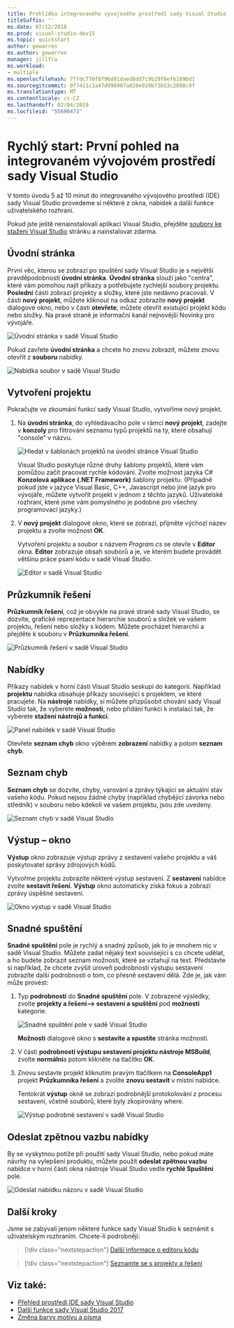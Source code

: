 ```yaml
---
title: Prohlídka integrovaného vývojového prostředí sady Visual Studio
titleSuffix: ''
ms.date: 07/12/2018
ms.prod: visual-studio-dev15
ms.topic: quickstart
author: gewarren
ms.author: gewarren
manager: jillfra
ms.workload:
- multiple
ms.openlocfilehash: 7ffdc770f8f96d81daed8dd7c9b29f6efb109bd1
ms.sourcegitcommit: 0f7411c1a47d996907a028e920b73b53c2098c9f
ms.translationtype: MT
ms.contentlocale: cs-CZ
ms.lasthandoff: 02/04/2019
ms.locfileid: "55690473"
---
```

# <a name="quickstart-first-look-at-the-visual-studio-ide"></a>Rychlý start: První pohled na integrovaném vývojovém prostředí sady Visual Studio

V tomto úvodu 5 až 10 minut do integrovaného vývojového prostředí (IDE) sady Visual Studio provedeme si některé z okna, nabídek a další funkce uživatelského rozhraní.

Pokud jste ještě nenainstalovali aplikaci Visual Studio, přejděte [soubory ke stažení Visual Studio](https://visualstudio.microsoft.com/downloads/?utm_medium=microsoft&utm_source=docs.microsoft.com&utm_campaign=inline+link&utm_content=download+vs2017) stránku a nainstalovat zdarma.

## <a name="start-page"></a>Úvodní stránka

První věc, kterou se zobrazí po spuštění sady Visual Studio je s největší pravděpodobností **úvodní stránka**. **Úvodní stránka** slouží jako "centra", které vám pomohou najít příkazy a potřebujete rychlejší soubory projektu. **Poslední** části zobrazí projekty a složky, které jste nedávno pracovali. V části **nový projekt**, můžete kliknout na odkaz zobrazíte **nový projekt** dialogové okno, nebo v části **otevřete**, můžete otevřít existující projekt kódu nebo složky. Na pravé straně je informační kanál nejnovější Novinky pro vývojáře.

![Úvodní stránka v sadě Visual Studio](media/start-page.png)

Pokud zavřete **úvodní stránka** a chcete ho znovu zobrazit, můžete znovu otevřít z **souboru** nabídky.

![Nabídka soubor v sadě Visual Studio](media/quickstart-IDE-file-menu-large.png)

## <a name="create-a-project"></a>Vytvoření projektu

Pokračujte ve zkoumání funkcí sady Visual Studio, vytvoříme nový projekt.

1. Na **úvodní stránka**, do vyhledávacího pole v rámci **nový projekt**, zadejte v **konzoly** pro filtrování seznamu typů projektů na ty, které obsahují "console" v názvu.

   ![Hledat v šablonách projektů na úvodní stránce Visual Studio](media/start-page-search-templates.png)

   Visual Studio poskytuje různé druhy šablony projektů, které vám pomůžou začít pracovat rychle kódování. Zvolte možnost jazyka C# **Konzolová aplikace (.NET Framework)** šablony projektu. (Případně pokud jste v jazyce Visual Basic, C++, Javascript nebo jiné jazyk pro vývojáře, můžete vytvořit projekt v jednom z těchto jazyků. Uživatelské rozhraní, které jsme vám pomyslného je podobné pro všechny programovací jazyky.)

1. V **nový projekt** dialogové okno, které se zobrazí, přijměte výchozí název projektu a zvolte možnost **OK**.

   Vytvoření projektu a soubor s názvem *Program.cs* se otevře v **Editor** okna. **Editor** zobrazuje obsah souborů a je, ve kterém budete provádět většinu práce psaní kódu v sadě Visual Studio.

   ![Editor v sadě Visual Studio](media/editor.png)

## <a name="solution-explorer"></a>Průzkumník řešení

**Průzkumník řešení**, což je obvykle na pravé straně sady Visual Studio, se dozvíte, grafické reprezentace hierarchie souborů a složek ve vašem projektu, řešení nebo složky s kódem. Můžete procházet hierarchii a přejděte k souboru v **Průzkumníka řešení**.

![Průzkumník řešení v sadě Visual Studio](media/quickstart-IDE-solution-explorer.png)

## <a name="menus"></a>Nabídky

Příkazy nabídek v horní části Visual Studio seskupí do kategorií. Například **projektu** nabídka obsahuje příkazy související s projektem, ve které pracujete. Na **nástroje** nabídky, si můžete přizpůsobit chování sady Visual Studio tak, že vyberete **možnosti**, nebo přidání funkcí k instalaci tak, že vyberete **stažení nástrojů a funkcí**.

![Panel nabídek v sadě Visual Studio](media/quickstart-IDE-menu-bar.png)

Otevřete **seznam chyb** okno výběrem **zobrazení** nabídky a potom **seznam chyb**.

## <a name="error-list"></a>Seznam chyb

**Seznam chyb** se dozvíte, chyby, varování a zprávy týkající se aktuální stav vašeho kódu. Pokud nejsou žádné chyby (například chybějící závorka nebo středník) v souboru nebo kdekoli ve vašem projektu, jsou zde uvedeny.

![Seznam chyb v sadě Visual Studio](media/quickstart-IDE-error-list.png)

## <a name="output-window"></a>Výstup – okno

**Výstup** okno zobrazuje výstup zprávy z sestavení vašeho projektu a váš poskytovatel správy zdrojových kódů.

Vytvořme projektu zobrazíte některé výstup sestavení. Z **sestavení** nabídce zvolte **sestavit řešení**. **Výstup** okno automaticky získá fokus a zobrazí zprávy úspěšné sestavení.

![Okno výstup v sadě Visual Studio](media/build-output-minimal.png)

## <a name="quick-launch"></a>Snadné spuštění

**Snadné spuštění** pole je rychlý a snadný způsob, jak to je mnohem nic v sadě Visual Studio. Můžete zadat nějaký text související s co chcete udělat, a ho budete zobrazit seznam možností, které se vztahují na text. Představte si například, že chcete zvýšit úroveň podrobností výstupu sestavení zobrazíte další podrobnosti o tom, co přesně sestavení dělá. Zde je, jak vám může provést:

1. Typ **podrobností** do **Snadné spuštění** pole. V zobrazené výsledky, zvolte **projekty a řešení--> sestavení a spuštění** pod **možnosti** kategorie.

   ![Snadné spuštění pole v sadě Visual Studio](media/quickstart-IDE-quick-launch.png)

   **Možnosti** dialogové okno s **sestavíte a spustíte** stránka možností.

1. V části **podrobnosti výstupu sestavení projektu nástroje MSBuild**, zvolte **normální**a potom klikněte na tlačítko **OK**.

1. Znovu sestavte projekt kliknutím pravým tlačítkem na **ConsoleApp1** projekt **Průzkumníka řešení** a zvolíte **znovu sestavit** v místní nabídce.

   Tentokrát **výstup** okně se zobrazí podrobnější protokolování z procesu sestavení, včetně souborů, které byly zkopírovány where.

   ![Výstup podrobné sestavení v sadě Visual Studio](media/build-output-verbose.png)

## <a name="send-feedback-menu"></a>Odeslat zpětnou vazbu nabídky

By se vyskytnou potíže při použití sady Visual Studio, nebo pokud máte návrhy na vylepšení produktu, můžete použít **odeslat zpětnou vazbu** nabídce v horní části okna nástroje Visual Studio vedle **rychlé Spuštění** pole.

![Odeslat nabídku názoru v sadě Visual Studio](media/quickstart-IDE-send-feedback.png)

## <a name="next-steps"></a>Další kroky

Jsme se zabývali jenom některé funkce sady Visual Studio k seznámit s uživatelským rozhraním. Chcete-li podrobněji:

> [!div class="nextstepaction"]
> [Další informace o editoru kódu](../get-started/tutorial-editor.md)

> [!div class="nextstepaction"]
> [Seznamte se s projekty a řešení](../get-started/tutorial-projects-solutions.md)

## <a name="see-also"></a>Viz také:

- [Přehled prostředí IDE sady Visual Studio](../get-started/visual-studio-ide.md)
- [Další funkce sady Visual Studio 2017](../ide/advanced-feature-overview.md)
- [Změna barvy motivu a písma](../ide/quickstart-personalize-the-ide.md)
